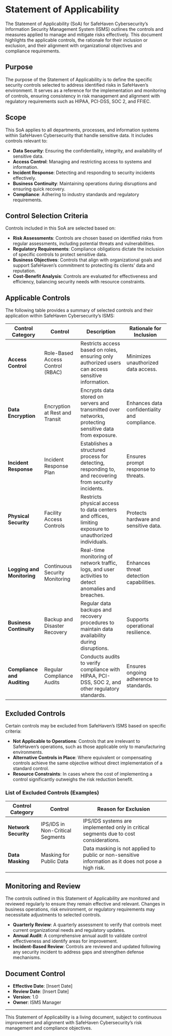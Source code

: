 # Statement of Applicability

The Statement of Applicability (SoA) for SafeHaven Cybersecurity’s Information Security Management System (ISMS) outlines the controls and measures applied to manage and mitigate risks effectively. This document highlights the applicable controls, the rationale for their inclusion or exclusion, and their alignment with organizational objectives and compliance requirements.

## Purpose

The purpose of the Statement of Applicability is to define the specific security controls selected to address identified risks in SafeHaven’s environment. It serves as a reference for the implementation and monitoring of controls, ensuring consistency in risk management and alignment with regulatory requirements such as HIPAA, PCI-DSS, SOC 2, and FFIEC.

## Scope

This SoA applies to all departments, processes, and information systems within SafeHaven Cybersecurity that handle sensitive data. It includes controls relevant to:

- **Data Security**: Ensuring the confidentiality, integrity, and availability of sensitive data.
- **Access Control**: Managing and restricting access to systems and information.
- **Incident Response**: Detecting and responding to security incidents effectively.
- **Business Continuity**: Maintaining operations during disruptions and ensuring quick recovery.
- **Compliance**: Adhering to industry standards and regulatory requirements.

## Control Selection Criteria

Controls included in this SoA are selected based on:

- **Risk Assessments**: Controls are chosen based on identified risks from regular assessments, including potential threats and vulnerabilities.
- **Regulatory Requirements**: Compliance obligations dictate the inclusion of specific controls to protect sensitive data.
- **Business Objectives**: Controls that align with organizational goals and support SafeHaven’s commitment to protecting its clients’ data and reputation.
- **Cost-Benefit Analysis**: Controls are evaluated for effectiveness and efficiency, balancing security needs with resource constraints.

## Applicable Controls

The following table provides a summary of selected controls and their application within SafeHaven Cybersecurity’s ISMS:

| Control Category            | Control                            | Description                                                                                          | Rationale for Inclusion                 |
|-----------------------------|------------------------------------|------------------------------------------------------------------------------------------------------|-----------------------------------------|
| **Access Control**          | Role-Based Access Control (RBAC)  | Restricts access based on roles, ensuring only authorized users can access sensitive information.     | Minimizes unauthorized data access.     |
| **Data Encryption**         | Encryption at Rest and Transit    | Encrypts data stored on servers and transmitted over networks, protecting sensitive data from exposure. | Enhances data confidentiality and compliance. |
| **Incident Response**       | Incident Response Plan            | Establishes a structured process for detecting, responding to, and recovering from security incidents. | Ensures prompt response to threats.     |
| **Physical Security**       | Facility Access Controls          | Restricts physical access to data centers and offices, limiting exposure to unauthorized individuals. | Protects hardware and sensitive data.   |
| **Logging and Monitoring**  | Continuous Security Monitoring    | Real-time monitoring of network traffic, logs, and user activities to detect anomalies and breaches.  | Enhances threat detection capabilities. |
| **Business Continuity**     | Backup and Disaster Recovery      | Regular data backups and recovery procedures to maintain data availability during disruptions.        | Supports operational resilience.        |
| **Compliance and Auditing** | Regular Compliance Audits         | Conducts audits to verify compliance with HIPAA, PCI-DSS, SOC 2, and other regulatory standards.      | Ensures ongoing adherence to standards. |

## Excluded Controls

Certain controls may be excluded from SafeHaven’s ISMS based on specific criteria:

- **Not Applicable to Operations**: Controls that are irrelevant to SafeHaven’s operations, such as those applicable only to manufacturing environments.
- **Alternative Controls in Place**: Where equivalent or compensating controls achieve the same objective without direct implementation of a standard control.
- **Resource Constraints**: In cases where the cost of implementing a control significantly outweighs the risk reduction benefit.

### List of Excluded Controls (Examples)

| Control Category     | Control                  | Reason for Exclusion                                                                                 |
|----------------------|--------------------------|------------------------------------------------------------------------------------------------------|
| **Network Security** | IPS/IDS in Non-Critical Segments | IPS/IDS systems are implemented only in critical segments due to cost considerations.                |
| **Data Masking**     | Masking for Public Data  | Data masking is not applied to public or non-sensitive information as it does not pose a high risk.  |

## Monitoring and Review

The controls outlined in this Statement of Applicability are monitored and reviewed regularly to ensure they remain effective and relevant. Changes in business operations, risk environment, or regulatory requirements may necessitate adjustments to selected controls.

- **Quarterly Review**: A quarterly assessment to verify that controls meet current organizational needs and regulatory updates.
- **Annual Audit**: A comprehensive annual audit to validate control effectiveness and identify areas for improvement.
- **Incident-Based Review**: Controls are reviewed and updated following any security incident to address gaps and strengthen defense mechanisms.

## Document Control

- **Effective Date**: [Insert Date]
- **Review Date**: [Insert Date]
- **Version**: 1.0
- **Owner**: ISMS Manager

---

This Statement of Applicability is a living document, subject to continuous improvement and alignment with SafeHaven Cybersecurity’s risk management and compliance objectives.

